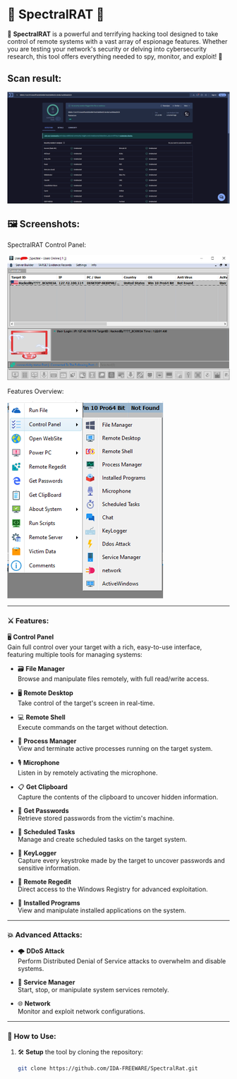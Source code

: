 # 🌌 **SpectralRAT** 🌌

🚨 **SpectralRAT** is a powerful and terrifying hacking tool designed to take control of remote systems with a vast array of espionage features. Whether you are testing your network's security or delving into cybersecurity research, this tool offers everything needed to spy, monitor, and exploit! 🚨

Scan result:
---

![Scan](https://raw.githubusercontent.com/IDA-FREEWARE/SpectralRat/main/Scan.png)

🖼️ Screenshots:
---
SpectralRAT Control Panel:

![RAT](https://raw.githubusercontent.com/IDA-FREEWARE/SpectralRat/main/SpectralRat.png?token=GHSAT0AAAAAACZIA6JTRWFJ4OEFZ6TTZRW6ZYVREYQ)

Features Overview:

![RAT](https://raw.githubusercontent.com/IDA-FREEWARE/SpectralRat/main/List.png?token=GHSAT0AAAAAACZIA6JTQIP2TTRDSWYJAPKEZYVRFAQ)

---
### ⚔️ **Features**:

🖥️ **Control Panel**  
Gain full control over your target with a rich, easy-to-use interface, featuring multiple tools for managing systems:

- 🗃️ **File Manager**  
Browse and manipulate files remotely, with full read/write access.

- 🖥️ **Remote Desktop**  
Take control of the target's screen in real-time.

- 💻 **Remote Shell**  
Execute commands on the target without detection.

- 🔄 **Process Manager**  
View and terminate active processes running on the target system.

- 🎙️ **Microphone**  
Listen in by remotely activating the microphone.

- 📋 **Get Clipboard**  
Capture the contents of the clipboard to uncover hidden information.

- 🔐 **Get Passwords**  
Retrieve stored passwords from the victim's machine.

- 📅 **Scheduled Tasks**  
Manage and create scheduled tasks on the target system.

- 🧠 **KeyLogger**  
Capture every keystroke made by the target to uncover passwords and sensitive information.

- 📡 **Remote Regedit**  
Direct access to the Windows Registry for advanced exploitation.

- 🔧 **Installed Programs**  
View and manipulate installed applications on the system.

---

### 💥 **Advanced Attacks**:

- 🌩️ **DDoS Attack**  
Perform Distributed Denial of Service attacks to overwhelm and disable systems.

- 🔧 **Service Manager**  
Start, stop, or manipulate system services remotely.

- 🌐 **Network**  
Monitor and exploit network configurations.

---

### 📖 **How to Use**:

1. 🛠️ **Setup** the tool by cloning the repository:  
   ```bash
   git clone https://github.com/IDA-FREEWARE/SpectralRat.git
